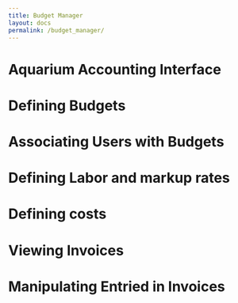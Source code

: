 ```yaml
---
title: Budget Manager
layout: docs
permalink: /budget_manager/
---
```


# Aquarium Accounting Interface

# Defining Budgets

# Associating Users with Budgets

# Defining Labor and markup rates

# Defining costs

# Viewing Invoices

# Manipulating Entried in Invoices
